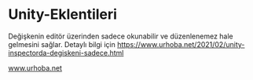 # Unity-Eklentileri
Değişkenin editör üzerinden sadece okunabilir ve düzenlenemez hale gelmesini sağlar.
Detaylı bilgi için https://www.urhoba.net/2021/02/unity-inspectorda-degiskeni-sadece.html


www.urhoba.net
